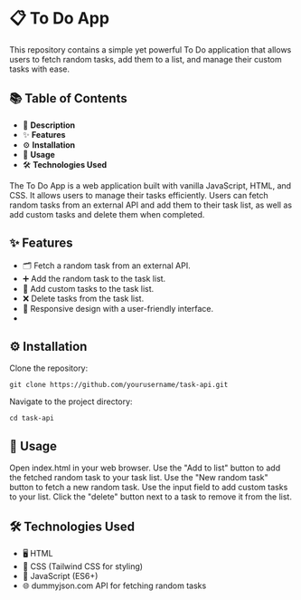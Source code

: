 # 📋 To Do App

This repository contains a simple yet powerful To Do application that allows users to fetch random tasks, add them to a list, and manage their custom tasks with ease.

## 📚 Table of Contents
- 📖 **Description**
- ✨ **Features**
- ⚙️ **Installation**
- 🚀 **Usage**
- 🛠️ **Technologies Used**

The To Do App is a web application built with vanilla JavaScript, HTML, and CSS. It allows users to manage their tasks efficiently. Users can fetch random tasks from an external API and add them to their task list, as well as add custom tasks and delete them when completed.

## ✨ Features

- 🗂️ Fetch a random task from an external API.
- ➕ Add the random task to the task list.
- 📝 Add custom tasks to the task list.
- ❌ Delete tasks from the task list.
- 📱 Responsive design with a user-friendly interface.
- 
## ⚙️ Installation

Clone the repository:

`git clone https://github.com/yourusername/task-api.git`

Navigate to the project directory:

`cd task-api`

## 🚀 Usage
Open index.html in your web browser.
Use the "Add to list" button to add the fetched random task to your task list.
Use the "New random task" button to fetch a new random task.
Use the input field to add custom tasks to your list.
Click the "delete" button next to a task to remove it from the list.

## 🛠️ Technologies Used
- 🖥️ HTML
- 🎨 CSS (Tailwind CSS for styling)
- 📜 JavaScript (ES6+)
- 🌐 dummyjson.com API for fetching random tasks
